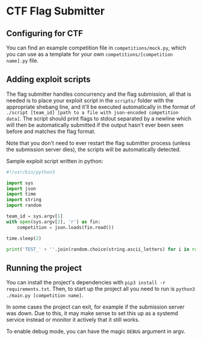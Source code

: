 # CTF Flag Submitter

## Configuring for CTF

You can find an example competition file in `competitions/mock.py`, which you can use as a template for your own `competitions/[competition name].py` file.

## Adding exploit scripts

The flag submitter handles concurrency and the flag submission, all that is needed is to place your exploit script in the `scripts/` folder with the appropriate shebang line, and it'll be executed automatically in the format of `./script [team_id] [path to a file with json-encoded competition data]`. The script should print flags to stdout separated by a newline which will then be automatically submitted if the output hasn't ever been seen before and matches the flag format.

Note that you don't need to ever restart the flag submitter process (unless the submission server dies), the scripts will be automatically detected.

Sample exploit script written in python:
```py
#!/usr/bin/python3

import sys
import json
import time
import string
import random

team_id = sys.argv[1]
with open(sys.argv[2], 'r') as fin:
    competition = json.loads(fin.read())

time.sleep(2)

print('TEST_' + ''.join(random.choice(string.ascii_letters) for i in range(32)))
```

## Running the project

You can install the project's dependencies with `pip3 install -r requirements.txt`. Then, to start up the project all you need to run is `python3 ./main.py [competition name]`.

In some cases the project can exit, for example if the submission server was down. Due to this, it may make sense to set this up as a systemd service instead or monitor it actively that it still works.

To enable debug mode, you can have the magic `DEBUG` argument in argv.